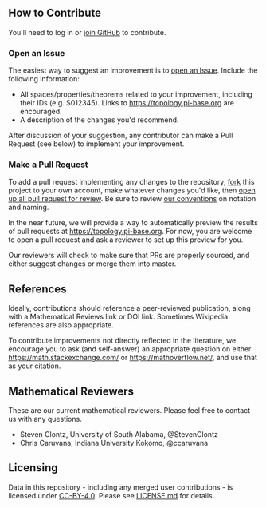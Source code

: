 ## How to Contribute

You'll need to log in or [join GitHub](https://www.github.com/join/) to contribute.

### Open an Issue

The easiest way to suggest an improvement is to [open an Issue](https://github.com/pi-base/data/issues).
Include the following information:

- All spaces/properties/theorems related to your improvement, including their IDs (e.g. S012345).
  Links to <https://topology.pi-base.org> are encouraged.
- A description of the changes you'd recommend.

After discussion of your suggestion, any contributor can make a Pull Request (see below) to implement your improvement. 

### Make a Pull Request

To add a pull request implementing any changes to the repository, [fork](https://help.github.com/articles/about-forks/)
this project to your own account, make whatever changes you'd like, then
[open up all pull request for review](https://help.github.com/articles/creating-a-pull-request-from-a-fork/).
Be sure to review [our conventions](https://github.com/pi-base/data#conventions) on notation and naming.

In the near future, we will provide a way to automatically preview the results of pull requests at
<https://topology.pi-base.org>. For now, you are welcome to open a pull request and ask a reviewer to
set up this preview for you.

Our reviewers will check to make sure that PRs are properly sourced, and either suggest changes or
merge them into master.

## References

Ideally, contributions should reference a peer-reviewed publication, along with a Mathematical Reviews link
or DOI link. Sometimes Wikipedia references are also appropriate.

To contribute improvements not directly reflected in the literature, we encourage you to ask (and self-answer)
an appropriate question on either <https://math.stackexchange.com/> or <https://mathoverflow.net/>,
and use that as your citation.

## Mathematical Reviewers

These are our current mathematical reviewers. Please feel free to contact us with any questions.

- Steven Clontz, University of South Alabama, @StevenClontz
- Chris Caruvana, Indiana University Kokomo, @ccaruvana

## Licensing

Data in this repository - including any merged user contributions - is licensed under
[CC-BY-4.0](https://creativecommons.org/licenses/by/4.0/).
Please see [LICENSE.md](https://github.com/pi-base/data/blob/master/LICENSE.md) for details.
